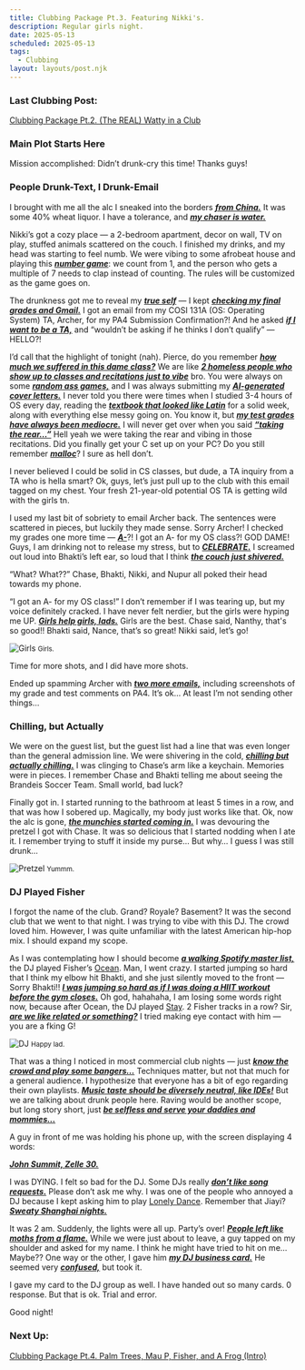 ```yaml
---
title: Clubbing Package Pt.3. Featuring Nikki's.
description: Regular girls night.
date: 2025-05-13
scheduled: 2025-05-13
tags:
  - Clubbing
layout: layouts/post.njk
---
```


<h3>Last Clubbing Post:</h3>
<a href="{{ '/posts/clubbingpackagept2/' | url }}">Clubbing Package Pt.2. (The REAL) Watty in a Club</a>

<h3>Main Plot Starts Here</h3>

Mission accomplished: Didn’t drunk-cry this time! Thanks guys!

<h3>People Drunk-Text, I Drunk-Email</h3>

I brought with me all the alc I sneaked into the borders ***<u>from China.***</u> It was some 40% wheat liquor. I have a tolerance, and ***<u>my chaser is water.***</u>

Nikki’s got a cozy place — a 2-bedroom apartment, decor on wall, TV on play, stuffed animals scattered on the couch. I finished my drinks, and my head was starting to feel numb. We were vibing to some afrobeat house and playing this ***<u>number game***</u>: we count from 1, and the person who gets a multiple of 7 needs to clap instead of counting. The rules will be customized as the game goes on.

The drunkness got me to reveal my ***<u>true self***</u> — I kept ***<u>checking my final grades and Gmail.***</u> I got an email from my COSI 131A (OS: Operating System) TA, Archer, for my PA4 Submission Confirmation?! And he asked ***<u>if I want to be a TA,***</u> and “wouldn’t be asking if he thinks I don’t qualify” — HELLO?!

I’d call that the highlight of tonight (nah). Pierce, do you remember ***<u>how much we suffered in this dame class?***</u> We are like ***<u>2 homeless people who show up to classes and recitations just to vibe***</u> bro. You were always on some ***<u>random ass games,***</u> and I was always submitting my ***<u>AI-generated cover letters.***</u> I never told you there were times when I studied 3-4 hours of OS every day, reading the ***<u>textbook that looked like Latin***</u> for a solid week, along with everything else messy going on. You know it, but ***<u>my test grades have always been mediocre.***</u> I will never get over when you said ***<u>“taking the rear…”***</u> Hell yeah we were taking the rear and vibing in those recitations. Did you finally get your C set up on your PC? Do you still remember ***<u>malloc***</u>? I sure as hell don’t.

I never believed I could be solid in CS classes, but dude, a TA inquiry from a TA who is hella smart? Ok, guys, let’s just pull up to the club with this email tagged on my chest. Your fresh 21-year-old potential OS TA is getting wild with the girls tn.

I used my last bit of sobriety to email Archer back. The sentences were scattered in pieces, but luckily they made sense. Sorry Archer! I checked my grades one more time — ***<u>A-***</u>?! I got an A- for my OS class?! GOD DAME! Guys, I am drinking not to release my stress, but to ***<u>CELEBRATE.***</u> I screamed out loud into Bhakti’s left ear, so loud that I think ***<u>the couch just shivered.***</u>

“What? What??” Chase, Bhakti, Nikki, and Nupur all poked their head towards my phone.

“I got an A- for my OS class!” I don’t remember if I was tearing up, but my voice definitely cracked. I have never felt nerdier, but the girls were hyping me UP. ***<u>Girls help girls, lads.***</u> Girls are the best. Chase said, Nanthy, that's so good!! Bhakti said, Nance, that’s so great! Nikki said, let’s go!

![Girls](/img/blog2.0/nikkis.jpg)
<small>Girls.</small>

Time for more shots, and I did have more shots.

Ended up spamming Archer with ***<u>two more emails,***</u> including screenshots of my grade and test comments on PA4. It’s ok… At least I’m not sending other things…

<h3>Chilling, but Actually</h3>

We were on the guest list, but the guest list had a line that was even longer than the general admission line. We were shivering in the cold, ***<u>chilling but actually chilling.***</u> I was clinging to Chase’s arm like a keychain. Memories were in pieces. I remember Chase and Bhakti telling me about seeing the Brandeis Soccer Team. Small world, bad luck?

Finally got in. I started running to the bathroom at least 5 times in a row, and that was how I sobered up. Magically, my body just works like that. Ok, now the alc is gone, ***<u>the munchies started coming in.***</u> I was devouring the pretzel I got with Chase. It was so delicious that I started nodding when I ate it. I remember trying to stuff it inside my purse… But why… I guess I was still drunk…

![Pretzel](/img/blog2.0/pretzel.jpg)
<small>Yummm.</small>

<h3>DJ Played Fisher</h3>

I forgot the name of the club. Grand? Royale? Basement? It was the second club that we went to that night. I was trying to vibe with this DJ. The crowd loved him. However, I was quite unfamiliar with the latest American hip-hop mix. I should expand my scope.

As I was contemplating how I should become ***<u>a walking Spotify master list,***</u> the DJ played Fisher’s [Ocean](https://open.spotify.com/track/6jhAJgaS9OttFwP5Cn8WII?si=ba3ea83c22d2498b). Man, I went crazy. I started jumping so hard that I think my elbow hit Bhakti, and she just silently moved to the front — Sorry Bhakti!! ***<u>I was jumping so hard as if I was doing a HIIT workout before the gym closes.***</u> Oh god, hahahaha, I am losing some words right now, because after Ocean, the DJ played [Stay](https://open.spotify.com/track/74y1VgzL668hynrvA59WQB?si=55d0e8c993dd4ad2). 2 Fisher tracks in a row? Sir, ***<u>are we like related or something?***</u> I tried making eye contact with him — you are a fking G!

![DJ](/img/blog2.0/dj.jpg)
<small>Happy lad.</small>

That was a thing I noticed in most commercial club nights — just ***<u>know the crowd and play some bangers…***</u> Techniques matter, but not that much for a general audience. I hypothesize that everyone has a bit of ego regarding their own playlists. ***<u>Music taste should be diversely neutral, like IDEs!***</u> But we are talking about drunk people here. Raving would be another scope, but long story short, just ***<u>be selfless and serve your daddies and mommies…***</u>

A guy in front of me was holding his phone up, with the screen displaying 4 words:

***<u>John Summit, Zelle 30.***</u>

I was DYING. I felt so bad for the DJ. Some DJs really ***<u>don’t like song requests.***</u> Please don’t ask me why. I was one of the people who annoyed a DJ because I kept asking him to play [Lonely Dance](https://open.spotify.com/track/6XrnEjYDnm9JUeoDE4efvA?si=453aa5ef525743cf). Remember that Jiayi? ***<u>Sweaty Shanghai nights.***</u>

It was 2 am. Suddenly, the lights were all up. Party’s over! ***<u>People left like moths from a flame.***</u> While we were just about to leave, a guy tapped on my shoulder and asked for my name. I think he might have tried to hit on me… Maybe?? One way or the other, I gave him ***<u>my DJ business card.***</u> He seemed very ***<u>confused,***</u> but took it.

I gave my card to the DJ group as well. I have handed out so many cards. 0 response. But that is ok. Trial and error.

Good night!

<h3>Next Up:</h3>

<a href="{{ '/posts/clubbingpackagept4/' | url }}">Clubbing Package Pt.4. Palm Trees, Mau P, Fisher, and A Frog (Intro)</a>

